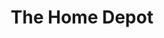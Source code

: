 ---
title: "The Home Depot"
url: /tucson/the-home-depot-east-broadway-boulevard-2/
shop: doityourself
---